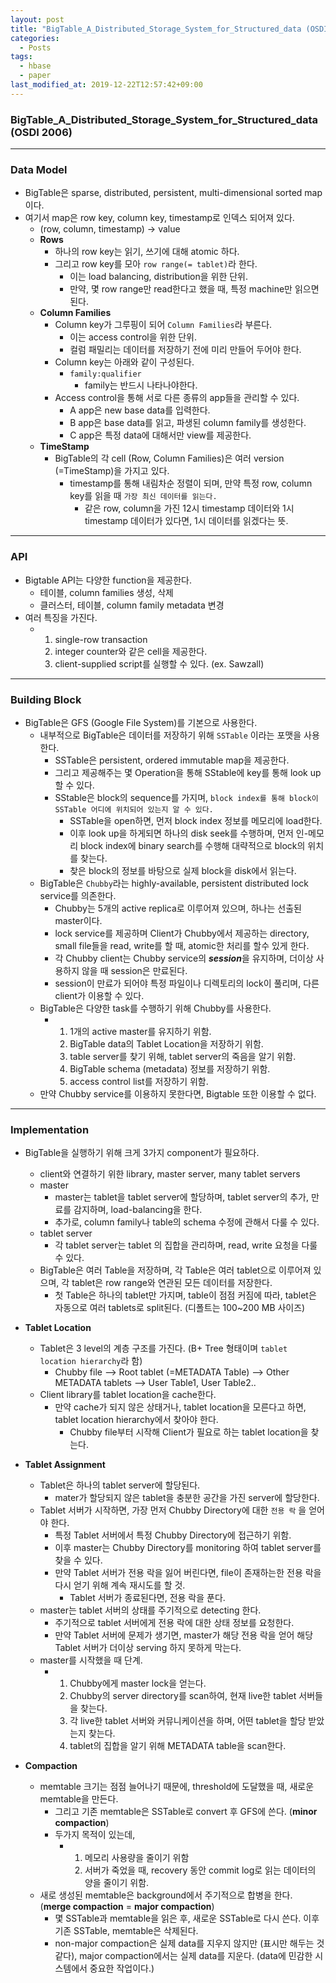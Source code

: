 ```yaml
---
layout: post
title: "BigTable_A_Distributed_Storage_System_for_Structured_data (OSDI 2006)"
categories:
  - Posts
tags:
  - hbase
  - paper
last_modified_at: 2019-12-22T12:57:42+09:00
---
```




### BigTable_A_Distributed_Storage_System_for_Structured_data (OSDI 2006)

<hr>



### Data Model


- BigTable은 sparse, distributed, persistent, multi-dimensional sorted map 이다.
- 여기서 map은 row key, column key, timestamp로 인덱스 되어져 있다.
  - (row, column, timestamp) -> value
  - **Rows**
    - 하나의 row key는 읽기, 쓰기에 대해 atomic 하다.
    - 그리고 row key를 모아 `row range(= tablet)`라 한다.
      - 이는 load balancing, distribution을 위한 단위.
      - 만약, 몇 row range만 read한다고 했을 때, 특정 machine만 읽으면 된다.
  - **Column Families**
    - Column key가 그루핑이 되어 `Column Families`라 부른다.
      - 이는 access control을 위한 단위.
      - 컬럼 패밀리는 데이터를 저장하기 전에 미리 만들어 두어야 한다.
    - Column key는 아래와 같이 구성된다.
      - `family:qualifier`
        - family는 반드시 나타나야한다.
    - Access control을 통해 서로 다른 종류의 app들을 관리할 수 있다.
      - A app은 new base data를 입력한다.
      - B app은 base data를 읽고, 파생된 column family를 생성한다.
      - C app은 특정 data에 대해서만 view를 제공한다.
  - **TimeStamp**
    - BigTable의 각 cell (Row, Column Families)은 여러 version (=TimeStamp)을 가지고 있다.
      - timestamp를 통해 내림차순 정렬이 되며, 만약 특정 row, column key를 읽을 때 `가장 최신 데이터를 읽는다.`
        - 같은 row, column을 가진 12시 timestamp 데이터와 1시 timestamp 데이터가 있다면, 1시 데이터를 읽겠다는 뜻.



<hr>

### API

- Bigtable API는 다양한 function을 제공한다.
  - 테이블, column families 생성, 삭제
  - 클러스터, 테이블, column family metadata 변경
- 여러 특징을 가진다.
  - 1. single-row transaction
    2. integer counter와 같은 cell을 제공한다.
    3. client-supplied script를 실행할 수 있다. (ex. Sawzall)



<hr>

### Building Block

- BigTable은 GFS (Google File System)를 기본으로 사용한다.
  - 내부적으로 BigTable은 데이터를 저장하기 위해 `SSTable` 이라는 포맷을 사용한다.
    - SSTable은 persistent, ordered immutable map을 제공한다.
    - 그리고 제공해주는 몇 Operation을 통해 SStable에 key를 통해 look up할 수 있다.
    - SStable은 block의 sequence를 가지며, `block index를 통해 block이 SSTable 어디에 위치되어 있는지 알 수 있다.`
      - SSTable을 open하면, 먼저 block index 정보를 메모리에 load한다.
      - 이후 look up을 하게되면 하나의 disk seek를 수행하며, 먼저 인-메모리 block index에 binary search를 수행해 대략적으로 block의 위치를 찾는다.
      - 찾은 block의 정보를 바탕으로 실제 block을 disk에서 읽는다.
  - BigTable은 `Chubby`라는 highly-available, persistent distributed lock service를 의존한다.
    - Chubby는 5개의 active replica로 이루어져 있으며, 하나는 선출된 master이다.
    - lock service를 제공하며 Client가 Chubby에서 제공하는 directory, small file들을 read, write를 할 때, atomic한 처리를 할수 있게 한다.
    - 각 Chubby client는 Chubby service의 ***session***을 유지하며, 더이상 사용하지 않을 때 session은 만료된다.
    - session이 만료가 되어야 특정 파일이나 디렉토리의 lock이 풀리며, 다른 client가 이용할 수 있다.
  - BigTable은 다양한 task를 수행하기 위해 Chubby를 사용한다.
    - 1. 1개의 active master를 유지하기 위함.
      2. BigTable data의 Tablet Location을 저장하기 위함.
      3. table server를 찾기 위해, tablet server의 죽음을 알기 위함.
      4. BigTable schema (metadata) 정보를 저장하기 위함.
      5.  access control list를 저장하기 위함.
  - 만약 Chubby service를 이용하지 못한다면, Bigtable 또한 이용할 수 없다.



<hr>

### Implementation

- BigTable을 실행하기 위해 크게 3가지 component가 필요하다.
  - client와 연결하기 위한 library, master server, many tablet servers
  - master
    - master는 tablet을 tablet server에 할당하며, tablet server의 추가, 만료를 감지하며, load-balancing을 한다.
    - 추가로, column family나 table의 schema 수정에 관해서 다룰 수 있다.
  - tablet server
    - 각 tablet server는 tablet 의 집합을 관리하며, read, write 요청을 다룰 수 있다.
  - BigTable은 여러 Table을 저장하며, 각 Table은 여러 tablet으로 이루어져 있으며, 각 tablet은 row range와 연관된 모든 데이터를 저장한다.
    - 첫 Table은 하나의 tablet만 가지며, table이 점점 커짐에 따라, tablet은 자동으로 여러 tablets로 split된다. (디폴트는 100~200 MB 사이즈)
- **Tablet Location**
  - Tablet은 3 level의 계층 구조를 가진다. (B+ Tree 형태이며 `tablet location hierarchy`라 함)
    - Chubby file --> Root tablet (=METADATA Table) --> Other METADATA tablets --> User Table1, User Table2..
  - Client library를 tablet location을 cache한다.
    - 만약 cache가 되지 않은 상태거나, tablet location을 모른다고 하면, tablet location hierarchy에서 찾아야 한다.
      - Chubby file부터 시작해 Client가 필요로 하는 tablet location을 찾는다.
- **Tablet Assignment**
  - Tablet은 하나의 tablet server에 할당된다.
    - mater가 할당되지 않은 tablet을 충분한 공간을 가진 server에 할당한다.
  - Tablet 서버가 시작하면, 가장 먼저 Chubby Directory에 대한 `전용 락` 을 얻어야 한다.
    - 특정 Tablet 서버에서 특정 Chubby Directory에 접근하기 위함.
    - 이후 master는 Chubby Directory를 monitoring 하여 tablet server를 찾을 수 있다.
    - 만약 Tablet 서버가 전용 락을 잃어 버린다면, file이 존재하는한 전용 락을 다시 얻기 위해 계속 재시도를 할 것.
      - Tablet 서버가 종료된다면, 전용 락을 푼다.
  - master는 tablet 서버의 상태를 주기적으로 detecting 한다.
    - 주기적으로 tablet 서버에게 전용 락에 대한 상태 정보를 요청한다.
    - 만약 Tablet 서버에 문제가 생기면, master가 해당 전용 락을 얻어 해당 Tablet 서버가 더이상 serving 하지 못하게 막는다.
  - master를 시작했을 때 단계.
    - 1. Chubby에게 master lock을 얻는다.
      2. Chubby의 server directory를 scan하여, 현재 live한 tablet 서버들을 찾는다.
      3. 각 live한 tablet 서버와 커뮤니케이션을 하며, 어떤 tablet을 할당 받았는지 찾는다.
      4. tablet의 집합을 알기 위해 METADATA table을 scan한다.

- **Compaction**
  - memtable 크기는 점점 늘어나기 때문에, threshold에 도달했을 때, 새로운 memtable을 만든다.
    - 그리고 기존 memtable은 SSTable로 convert 후 GFS에 쓴다. (**minor compaction**)
    - 두가지 목적이 있는데,
      - 1. 메모리 사용량을 줄이기 위함
        2. 서버가 죽었을 때, recovery 동안 commit log로 읽는 데이터의 양을 줄이기 위함.
  - 새로 생성된 memtable은 background에서 주기적으로 합병을 한다. (**merge compaction** = **major compaction**)
    - 몇 SSTable과 memtable을 읽은 후, 새로운 SSTable로 다시 쓴다. 이후 기존 SSTable, memtable은 삭제된다.
    - non-major compaction은 실제 data를 지우지 않지만 (표시만 해두는 것 같다), major compaction에서는 실제 data를 지운다. (data에 민감한 시스템에서 중요한 작업이다.)















